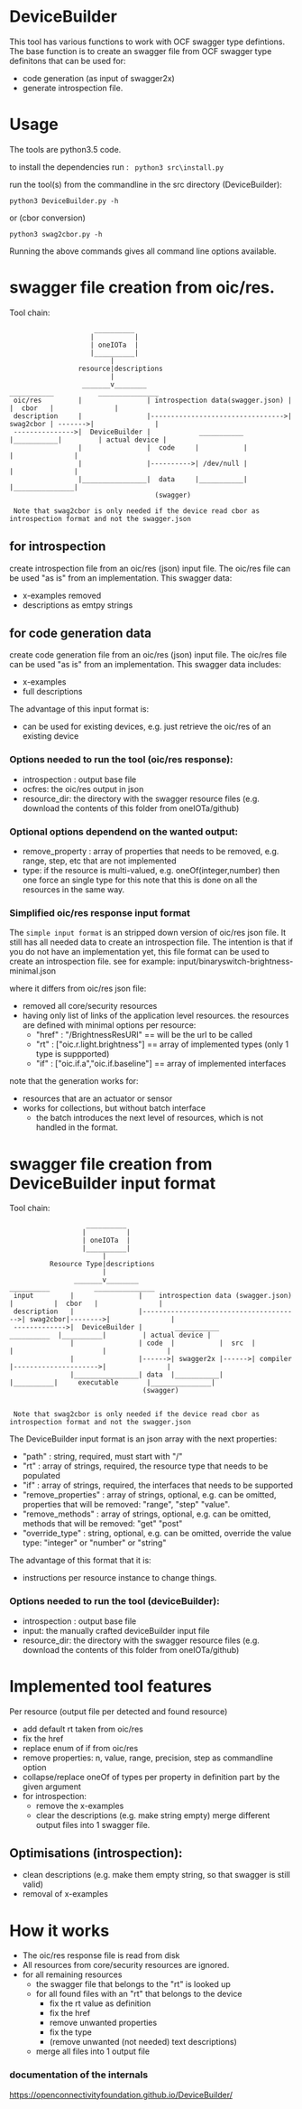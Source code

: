 # DeviceBuilder

This tool has various functions to work with OCF swagger type defintions.
The base function is to create an swagger file from OCF swagger type definitons that can be used for:
- code generation (as input of swagger2x) 
- generate introspection file.


# Usage
The tools are python3.5 code.

to install the dependencies run : ``` python3 src\install.py```

run the tool(s) from the commandline in the src directory (DeviceBuilder):

```python3 DeviceBuilder.py -h```

or (cbor conversion)


```python3 swag2cbor.py -h```


Running the above commands gives all command line options available. 

# swagger file creation from oic/res.


Tool chain:

                         __________
                        |          |
                        | oneIOTa  |
                        |__________|
                             |
                     resource|descriptions
                             |
                      _______v________                                    ___________           _______________
     oic/res         |                | introspection data(swagger.json) |           |  cbor   |               |
     description     |                |--------------------------------->| swag2cbor | ------->|               |
     --------------->|  DeviceBuilder |            ___________           |___________|         | actual device |
                     |                |  code     |           |                                |               |
                     |                |---------->| /dev/null |                                |               |
                     |________________|  data     |___________|                                |_______________|
                                        (swagger)
     
     Note that swag2cbor is only needed if the device read cbor as introspection format and not the swagger.json     
                                      
## for introspection
create introspection file from an oic/res (json) input file.
The oic/res file can be used "as is" from an implementation.
This swagger data:
- x-examples removed
- descriptions as emtpy strings

## for code generation data 
create code generation file from an oic/res (json) input file.
The oic/res file can be used "as is" from an implementation.
This swagger data includes:
- x-examples
- full descriptions

The advantage of this input format is:
- can be used for existing devices, e.g. just retrieve the oic/res of an existing device

### Options needed to run the tool (oic/res response):
- introspection : output base file
- ocfres: the oic/res output in json
- resource_dir: the directory with the swagger resource files (e.g. download the contents of this folder from oneIOTa/github)


### Optional options dependend on the wanted output:
- remove_property : array of properties that needs to be removed, e.g. range, step, etc that are not implemented
- type: if the resource is multi-valued, e.g. oneOf(integer,number) then one force an single type for this
note that this is done on all the resources in the same way.


### Simplified oic/res response input format
  The ```simple input format``` is an stripped down version of oic/res json file.
  It still has all needed data to create an introspection file.
  The intention is that if you do not have an implementation yet, this file format can be used to create an introspection file.
  see for example: input/binaryswitch-brightness-minimal.json
  
  where it differs from oic/res json file:
  - removed all core/security resources 
  - having only list of links of the application level resources.
      the resources are defined with minimal options per resource:
      - "href" : "/BrightnessResURI"  == will be the url to be called
      - "rt" : ["oic.r.light.brightness"] == array of implemented types (only 1 type is suppported)
      - "if" : ["oic.if.a","oic.if.baseline"] == array of implemented interfaces

note that the generation works for:
- resources that are an actuator or sensor
- works for collections, but without batch interface
  - the batch introduces the next level of resources, which is not handled in the format.
      
# swagger file creation from DeviceBuilder input format


Tool chain:

                       __________
                      |          |
                      | oneIOTa  |
                      |__________|
                           |
              Resource Type|descriptions
                           |
                    _______v________                                          __________           _______________
     input         |                |    introspection data (swagger.json)   |          |  cbor   |               |
     description   |                |--------------------------------------->| swag2cbor|-------->|               |
     ------------->|  DeviceBuilder |        ___________         __________  |__________|         | actual device |
                   |                | code  |           |  src  |          |                      |               |
                   |                |------>| swagger2x |------>| compiler |--------------------->|               |
                   |________________| data  |___________|       |__________|     executable       |_______________|
                                     (swagger)
                                       
                                      
     Note that swag2cbor is only needed if the device read cbor as introspection format and not the swagger.json
     

The DeviceBuilder input format is an json array with the next properties:
  -  "path" : string, required, must start with "/"
  -  "rt"   : array of strings, required, the resource type that needs to be populated
  -  "if"   : array of strings, required, the interfaces that needs to be supported
  -  "remove_properties" : array of strings, optional, e.g. can be omitted, properties that will be removed: "range", "step" "value".
  -  "remove_methods" : array of strings, optional, e.g. can be omitted, methods that will be removed:  "get" "post"
  -  "override_type" :   string, optional, e.g. can be omitted, override the value type: "integer" or "number" or "string"

The advantage of this format that it is:
- instructions per resource instance to change things.

### Options needed to run the tool (deviceBuilder):
- introspection : output base file
- input: the manually crafted deviceBuilder input file
- resource_dir: the directory with the swagger resource files (e.g. download the contents of this folder from oneIOTa/github)      
      
      
# Implemented tool features

Per resource (output file per detected and found resource)
- add default rt taken from oic/res
- fix the href
- replace enum of if from oic/res
- remove properties: n, value, range, precision, step as commandline option
- collapse/replace oneOf of types per property in definition part by the given argument
- for introspection:
    - remove the x-examples
    - clear the descriptions (e.g. make string empty)
merge different output files into 1 swagger file.

## Optimisations (introspection):
- clean descriptions (e.g. make them empty string, so that swagger is still valid)
- removal of x-examples

# How it works

- The oic/res response file is read from disk
- All resources from core/security resources are ignored.
- for all remaining resources    
  - the swagger file that belongs to the "rt" is looked up
  - for all found files with an "rt" that belongs to the device
    - fix the rt value as definition
    - fix the href
    - remove unwanted properties
    - fix the type
    - (remove unwanted (not needed) text descriptions)
  - merge all files into 1 output file

  
 ### documentation of the internals
 https://openconnectivityfoundation.github.io/DeviceBuilder/
 